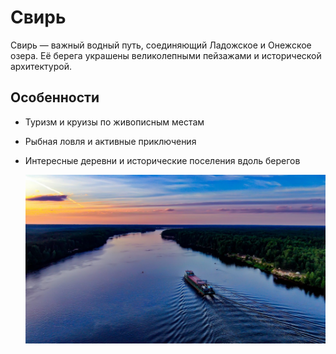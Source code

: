 # Свирь

Свирь — важный водный путь, соединяющий Ладожское и Онежское озера. Её берега украшены великолепными пейзажами и исторической архитектурой.

## Особенности

* Туризм и круизы по живописным местам

* Рыбная ловля и активные приключения

* Интересные деревни и исторические поселения вдоль берегов

  ![Свирь](svir.jpg)